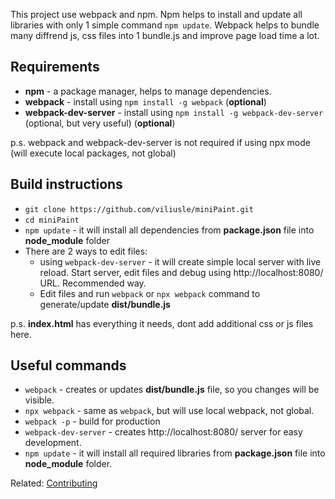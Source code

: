 This project use webpack and npm. Npm helps to install and update all libraries with only 1 simple command `npm update`. Webpack helps to bundle many diffrend js, css files into 1 bundle.js and improve page load time a lot.

## Requirements

- **npm** - a package manager, helps to manage dependencies.
- **webpack** - install using `npm install -g webpack` (**optional**)
- **webpack-dev-server** - install using `npm install -g webpack-dev-server` (optional, but very useful) (**optional**)

p.s. webpack and webpack-dev-server is not required if using npx mode (will execute local packages, not global)

## Build instructions

- `git clone https://github.com/viliusle/miniPaint.git`
- `cd miniPaint`
- `npm update` - it will install all dependencies from **package.json** file into **node_module** folder
- There are 2 ways to edit files:
  - using `webpack-dev-server` - it will create simple local server with live reload. Start server, edit files and debug using http://localhost:8080/ URL. Recommended way.
  - Edit files and run `webpack` or `npx webpack` command to generate/update **dist/bundle.js**

p.s. **index.html** has everything it needs, dont add additional css or js files here.

## Useful commands

- `webpack` - creates or updates **dist/bundle.js** file, so you changes will be visible.
- `npx webpack` - same as `webpack`, but will use local webpack, not global.
- `webpack -p` - build for production
- `webpack-dev-server` - creates http://localhost:8080/ server for easy development.
- `npm update` - it will install all required libraries from **package.json** file into **node_module** folder.

Related: [Contributing](/viliusle/miniPaint/wiki/Contributing)